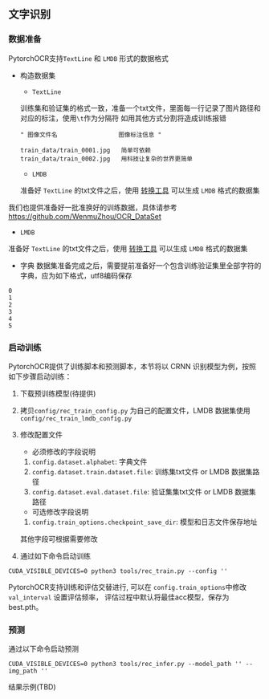 ## 文字识别

### 数据准备

PytorchOCR支持`TextLine` 和 `LMDB` 形式的数据格式

* 构造数据集
    *  `TextLine`
    
    训练集和验证集的格式一致，准备一个txt文件，里面每一行记录了图片路径和对应的标注，使用`\t`作为分隔符
    如用其他方式分割将造成训练报错
    
    ```shell script
    " 图像文件名                 图像标注信息 "
    
    train_data/train_0001.jpg   简单可依赖
    train_data/train_0002.jpg   用科技让复杂的世界更简单
    ```
  
    * `LMDB`
    
    准备好 `TextLine` 的txt文件之后，使用 [转换工具](tools/create_rec_lmdb_dataset.py) 可以生成 `LMDB` 格式的数据集

我们也提供准备好一批准换好的训练数据，具体请参考 https://github.com/WenmuZhou/OCR_DataSet

   *  `LMDB`

   准备好 `TextLine` 的txt文件之后，使用 [转换工具](tools/create_rec_lmdb_dataset.py) 可以生成 `LMDB` 格式的数据集
    
* 字典
数据集准备完成之后，需要提前准备好一个包含训练验证集里全部字符的字典，应为如下格式，utf8编码保存
```shell script
0
1
2
3
4
5
```

### 启动训练
PytorchOCR提供了训练脚本和预测脚本，本节将以 CRNN 识别模型为例，按照如下步骤启动训练：
1. 下载预训练模型(待提供)
2. 拷贝`config/rec_train_config.py` 为自己的配置文件，LMDB 数据集使用 `config/rec_train_lmdb_config.py`
3. 修改配置文件
    * 必须修改的字段说明
     1. `config.dataset.alphabet`: 字典文件
     2. `config.dataset.train.dataset.file`: 训练集txt文件 or LMDB 数据集路径
     3. `config.dataset.eval.dataset.file`: 验证集集txt文件 or LMDB 数据集路径
    
    * 可选修改字段说明
    1. `config.train_options.checkpoint_save_dir`: 模型和日志文件保存地址
    
    其他字段可根据需要修改
4. 通过如下命令启动训练
```shell script
CUDA_VISIBLE_DEVICES=0 python3 tools/rec_train.py --config ''
```

PytorchOCR支持训练和评估交替进行, 可以在 `config.train_options`中修改 `val_interval` 设置评估频率，
评估过程中默认将最佳acc模型，保存为 best.pth。

### 预测
通过以下命令启动预测
```shell script
CUDA_VISIBLE_DEVICES=0 python3 tools/rec_infer.py --model_path '' --img_path ''
```
结果示例(TBD)
    